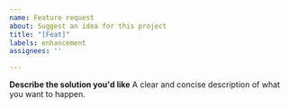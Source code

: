 ```yaml
---
name: Feature request
about: Suggest an idea for this project
title: "[Feat]"
labels: enhancement
assignees: ''

---
```


**Describe the solution you'd like**
A clear and concise description of what you want to happen.
